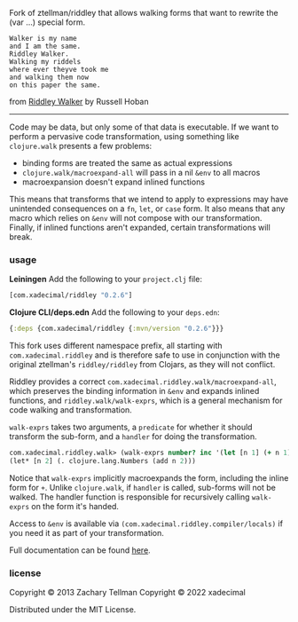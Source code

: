 Fork of ztellman/riddley that allows walking forms that want to rewrite the (var ...) special form.

    Walker is my name
    and I am the same.
    Riddley Walker.
    Walking my riddels
    where ever theyve took me
    and walking them now
    on this paper the same.

from [Riddley Walker](http://en.wikipedia.org/wiki/Riddley_Walker) by Russell Hoban

---

Code may be data, but only some of that data is executable.  If we want to perform a pervasive code transformation, using something like `clojure.walk` presents a few problems:

* binding forms are treated the same as actual expressions
* `clojure.walk/macroexpand-all` will pass in a nil `&env` to all macros
* macroexpansion doesn't expand inlined functions

This means that transforms that we intend to apply to expressions may have unintended consequences on a `fn`, `let`, or `case` form.  It also means that any macro which relies on `&env` will not compose with our transformation.  Finally, if inlined functions aren't expanded, certain transformations will break.

### usage

**Leiningen**
Add the following to your `project.clj` file:
```clj
[com.xadecimal/riddley "0.2.6"]
```

**Clojure CLI/deps.edn**
Add the following to your `deps.edn`:
```clj
{:deps {com.xadecimal/riddley {:mvn/version "0.2.6"}}}
```

This fork uses different namespace prefix, all starting with `com.xadecimal.riddley` and is therefore safe to use in conjunction with the original ztellman's `riddley/riddley` from Clojars, as they will not conflict.

Riddley provides a correct `com.xadecimal.riddley.walk/macroexpand-all`, which preserves the binding information in `&env` and expands inlined functions, and `riddley.walk/walk-exprs`, which is a general mechanism for code walking and transformation.

`walk-exprs` takes two arguments, a `predicate` for whether it should transform the sub-form, and a `handler` for doing the transformation.

```clj
com.xadecimal.riddley.walk> (walk-exprs number? inc '(let [n 1] (+ n 1)))
(let* [n 2] (. clojure.lang.Numbers (add n 2)))
```

Notice that `walk-exprs` implicitly macroexpands the form, including the inline form for `+`.  Unlike `clojure.walk`, if `handler` is called, sub-forms will not be walked.  The handler function is responsible for recursively calling `walk-exprs` on the form it's handed.

Access to `&env` is available via `(com.xadecimal.riddley.compiler/locals)` if you need it as part of your transformation.

Full documentation can be found [here](http://aleph.io/codox/riddley/).

### license

Copyright © 2013 Zachary Tellman
Copyright © 2022 xadecimal

Distributed under the MIT License.
